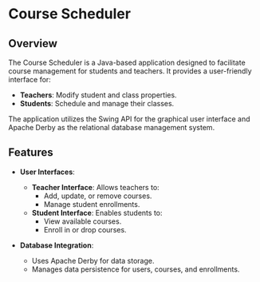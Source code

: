 # Course Scheduler

## Overview

The Course Scheduler is a Java-based application designed to facilitate course management for students and teachers. It provides a user-friendly interface for:

- **Teachers**: Modify student and class properties.
- **Students**: Schedule and manage their classes.

The application utilizes the Swing API for the graphical user interface and Apache Derby as the relational database management system.

## Features

- **User Interfaces**:
  - **Teacher Interface**: Allows teachers to:
    - Add, update, or remove courses.
    - Manage student enrollments.
  - **Student Interface**: Enables students to:
    - View available courses.
    - Enroll in or drop courses.

- **Database Integration**:
  - Uses Apache Derby for data storage.
  - Manages data persistence for users, courses, and enrollments.
